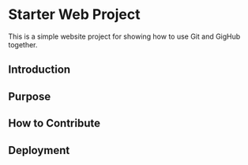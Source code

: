 # Starter Web Project

This is a simple website project for showing how to use Git and GigHub together.

## Introduction

## Purpose

## How to Contribute

## Deployment
